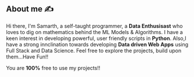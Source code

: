 ## About me :writing_hand:

Hi there, I'm Samarth, a self-taught programmer, a **Data Enthusisast** who loves to dig on mathematics behind the ML Models & Algorithms. I have a  keen interest in  developing powerful, user friendly scripts in **Python**. Also,I have a strong innclination towards developing **Data driven Web Apps** using Full Stack and Data Science. Feel free to explore the projects, build upon them...Have Fun!!

You are **100%** free to use my projects!!
